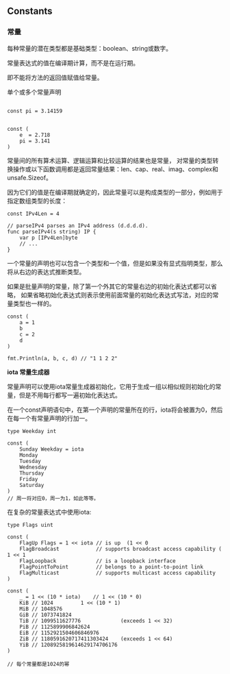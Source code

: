 ## Constants

### 常量

每种常量的潜在类型都是基础类型：boolean、string或数字。

常量表达式的值在编译期计算，而不是在运行期。

即不能将方法的返回值赋值给常量。


单个或多个常量声明
```

const pi = 3.14159


const (
    e  = 2.718
    pi = 3.141
)
```

常量间的所有算术运算、逻辑运算和比较运算的结果也是常量，
对常量的类型转换操作或以下函数调用都是返回常量结果：len、cap、real、imag、complex和unsafe.Sizeof。


因为它们的值是在编译期就确定的，因此常量可以是构成类型的一部分，例如用于指定数组类型的长度：

```
const IPv4Len = 4

// parseIPv4 parses an IPv4 address (d.d.d.d).
func parseIPv4(s string) IP {
    var p [IPv4Len]byte
    // ...
}
```

一个常量的声明也可以包含一个类型和一个值，但是如果没有显式指明类型，那么将从右边的表达式推断类型。

如果是批量声明的常量，除了第一个外其它的常量右边的初始化表达式都可以省略，
如果省略初始化表达式则表示使用前面常量的初始化表达式写法，对应的常量类型也一样的。

```
const (
    a = 1
    b
    c = 2
    d
)

fmt.Println(a, b, c, d) // "1 1 2 2"
```


**iota 常量生成器**

常量声明可以使用iota常量生成器初始化，它用于生成一组以相似规则初始化的常量，但是不用每行都写一遍初始化表达式。

在一个const声明语句中，在第一个声明的常量所在的行，iota将会被置为0，然后在每一个有常量声明的行加一。

```
type Weekday int

const (
    Sunday Weekday = iota
    Monday
    Tuesday
    Wednesday
    Thursday
    Friday
    Saturday
)
// 周一将对应0，周一为1，如此等等。
```

在复杂的常量表达式中使用iota:
```
type Flags uint

const (
    FlagUp Flags = 1 << iota // is up  (1 << 0
    FlagBroadcast            // supports broadcast access capability ( 1 << 1
    FlagLoopback             // is a loopback interface
    FlagPointToPoint         // belongs to a point-to-point link
    FlagMulticast            // supports multicast access capability
)
```
```
const (
    _ = 1 << (10 * iota) 	// 1 << (10 * 0)
    KiB // 1024			1 << (10 * 1)
    MiB // 1048576
    GiB // 1073741824
    TiB // 1099511627776             (exceeds 1 << 32)
    PiB // 1125899906842624
    EiB // 1152921504606846976
    ZiB // 1180591620717411303424    (exceeds 1 << 64)
    YiB // 1208925819614629174706176
)

// 每个常量都是1024的幂
```





